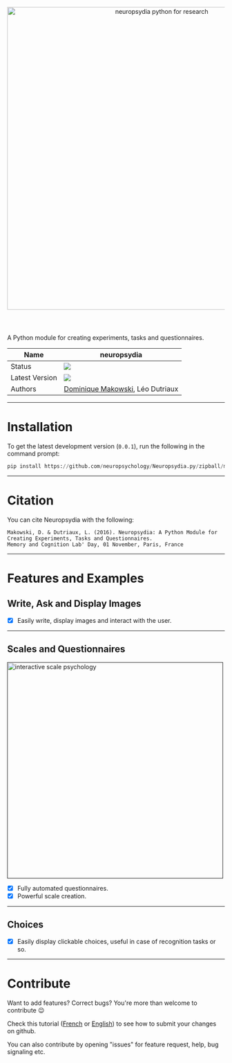 <p><header><img src="https://github.com/neuropsychology/neuropsydia/blob/master/neuropsydia/files/logo/Neuropsydia_banner2.png" width="700" align="center" alt="neuropsydia python for research"></header></p>

A Python module for creating experiments, tasks and questionnaires.


|Name|neuropsydia|
|----------------|---|
|Status|![](https://img.shields.io/badge/status-stable-brightgreen.svg)|
|Latest Version|![](https://img.shields.io/badge/version-0.0.1-brightgreen.svg)|
|Authors|[Dominique Makowski](https://biblineuropsy.files.wordpress.com/2016/10/cv_makowski.pdf), Léo Dutriaux|

---
# Installation
To get the latest development version (`0.0.1`), run the following in the command prompt:
```python
pip install https://github.com/neuropsychology/Neuropsydia.py/zipball/master
```
---
# Citation
You can cite Neuropsydia with the following:
```
Makowski, D. & Dutriaux, L. (2016). Neuropsydia: A Python Module for Creating Experiments, Tasks and Questionnaires. 
Memory and Cognition Lab' Day, 01 November, Paris, France
```

---
# Features and Examples

## Write, Ask and Display Images
- [x] Easily write, display images and interact with the user.

---
## Scales and Questionnaires

<p align="left">
<a href="">
<img src="https://github.com/neuropsychology/Neuropsydia.py/blob/master/examples/Questionnaire/demo-scale.gif" height="500" alt="interactive scale psychology">
</a>
</p>

- [x] Fully automated questionnaires.
- [x] Powerful scale creation.

---
## Choices
- [x] Easily display clickable choices, useful in case of recognition tasks or so.

---
# Contribute

Want to add features? Correct bugs? You're more than welcome to contribute :wink:

Check this tutorial ([French](https://github.com/neuropsychology/Courses/blob/master/Programing/Github/Contribute-FR.md) or [English](https://github.com/neuropsychology/Courses/blob/master/Programing/Github/Contribute-EN.md)) to see how to submit your changes on github.

You can also contribute by opening "issues" for feature request, help, bug signaling etc.
